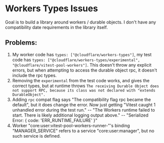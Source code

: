 # Workers Types Issues
Goal is to build a library around workers / durable objects. I don't have any compatibility date requirements in the library itself.

## Problems:
1. My worker code has `types: ["@cloudflare/workers-types"]`, my test code has `types: ["@cloudflare/workers-types/experimental", "@cloudflare/vitest-pool-workers"]`. This doesn't throw any explicit errors, but when attempting to access the durable object rpc, it doesn't include the rpc types.
2. Removing the `experimental` from the test code works, and gives the correct types, but at runtime throws `The receiving Durable Object does not support RPC, because its class was not declared with "extends DurableObject".`
3. Adding `rpc` compat flag says "The compatibility flag rpc became the default", but it does change the error. Now just getting "Vitest caught 1 unhandled error during the test run." -- "The Workers runtime failed to start. There is likely additional logging output above." -- "Serialized Error: { code: 'ERR_RUNTIME_FAILURE' }"
4. Worker "core:user:vitest-pool-workers-runner-"'s binding "MANAGER_SERVICE" refers to a service "core:user:manager", but no such service is defined.
